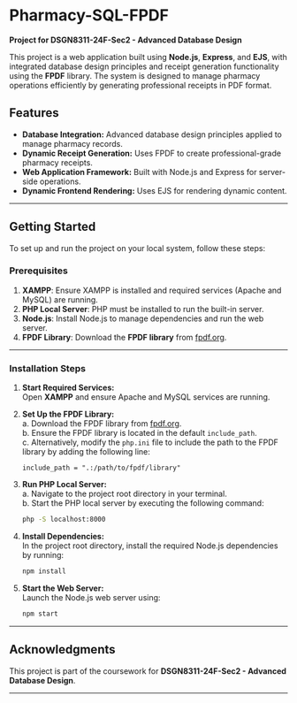 
# Pharmacy-SQL-FPDF  

**Project for DSGN8311-24F-Sec2 - Advanced Database Design**  

This project is a web application built using **Node.js**, **Express**, and **EJS**, with integrated database design principles and receipt generation functionality using the **FPDF** library. The system is designed to manage pharmacy operations efficiently by generating professional receipts in PDF format.

## Features  
- **Database Integration:** Advanced database design principles applied to manage pharmacy records.  
- **Dynamic Receipt Generation:** Uses FPDF to create professional-grade pharmacy receipts.  
- **Web Application Framework:** Built with Node.js and Express for server-side operations.  
- **Dynamic Frontend Rendering:** Uses EJS for rendering dynamic content.  

---

## Getting Started  

To set up and run the project on your local system, follow these steps:  

### Prerequisites  
1. **XAMPP**: Ensure XAMPP is installed and required services (Apache and MySQL) are running.  
2. **PHP Local Server**: PHP must be installed to run the built-in server.  
3. **Node.js**: Install Node.js to manage dependencies and run the web server.  
4. **FPDF Library**: Download the **FPDF library** from [fpdf.org](http://www.fpdf.org/).  

---

### Installation Steps  

1. **Start Required Services:**  
   Open **XAMPP** and ensure Apache and MySQL services are running.  

2. **Set Up the FPDF Library:**  
   a. Download the FPDF library from [fpdf.org](http://www.fpdf.org/).  
   b. Ensure the FPDF library is located in the default `include_path`.  
   c. Alternatively, modify the `php.ini` file to include the path to the FPDF library by adding the following line:  
      ```
      include_path = ".:/path/to/fpdf/library"
      ```  

3. **Run PHP Local Server:**  
   a. Navigate to the project root directory in your terminal.  
   b. Start the PHP local server by executing the following command:  
      ```bash
      php -S localhost:8000
      ```  

4. **Install Dependencies:**  
   In the project root directory, install the required Node.js dependencies by running:  
   ```bash
   npm install
   ```  

5. **Start the Web Server:**  
   Launch the Node.js web server using:  
   ```bash
   npm start
   ```  


---

## Acknowledgments  
This project is part of the coursework for **DSGN8311-24F-Sec2 - Advanced Database Design**.

---  
